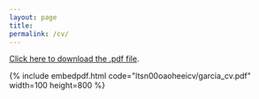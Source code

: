 ```yaml
---
layout: page
title: 
permalink: /cv/
---
```

[Click here to download the .pdf file](https://drive.google.com/file/d/145zvdQWG07eTBtkLK4ekCFuL4sUahhJP/view?usp=sharing).

{% include embedpdf.html code="ltsn00oaoheeicv/garcia_cv.pdf" width=100 height=800 %}


